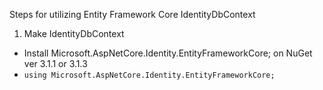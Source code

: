 Steps for utilizing Entity Framework Core IdentityDbContext

1. Make IdentityDbContext
  * Install Microsoft.AspNetCore.Identity.EntityFrameworkCore; on NuGet ver 3.1.1 or 3.1.3
  * `using Microsoft.AspNetCore.Identity.EntityFrameworkCore;`
